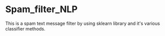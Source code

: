 # Spam_filter_NLP
This is a spam text message filter by using sklearn library and it's various classifier methods.
